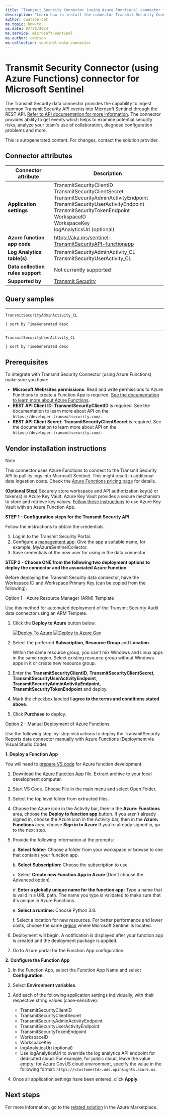 ```yaml
---
title: "Transmit Security Connector (using Azure Functions) connector for Microsoft Sentinel"
description: "Learn how to install the connector Transmit Security Connector (using Azure Functions) to connect your data source to Microsoft Sentinel."
author: cwatson-cat
ms.topic: how-to
ms.date: 07/26/2024
ms.service: microsoft-sentinel
ms.author: cwatson
ms.collection: sentinel-data-connector
---
```


# Transmit Security Connector (using Azure Functions) connector for Microsoft Sentinel

The Transmit Security data connector provides the capability to ingest common Transmit Security API events into Microsoft Sentinel through the REST API. [Refer to API documentation for more information](https://developer.transmitsecurity.com/). The connector provides ability to get events which helps to examine potential security risks, analyze your team's use of collaboration, diagnose configuration problems and more.

This is autogenerated content. For changes, contact the solution provider.

## Connector attributes

| Connector attribute | Description |
| --- | --- |
| **Application settings** | TransmitSecurityClientID<br/>TransmitSecurityClientSecret<br/>TransmitSecurityAdminActivityEndpoint<br/>TransmitSecurityUserActivityEndpoint<br/>TransmitSecurityTokenEndpoint<br/>WorkspaceID<br/>WorkspaceKey<br/>logAnalyticsUri (optional) |
| **Azure function app code** | https://aka.ms/sentinel-TransmitSecurityAPI-functionapp |
| **Log Analytics table(s)** | TransmitSecurityAdminActivity_CL<br/> TransmitSecurityUserActivity_CL<br/> |
| **Data collection rules support** | Not currently supported |
| **Supported by** | [Transmit Security](https://transmitsecurity.com/support) |

## Query samples

****

   ```kusto
TransmitSecurityAdminActivity_CL
 
   | sort by TimeGenerated desc
   ```

****

   ```kusto
TransmitSecurityUserActivity_CL
 
   | sort by TimeGenerated desc
   ```



## Prerequisites

To integrate with Transmit Security Connector (using Azure Functions) make sure you have: 

- **Microsoft.Web/sites permissions**: Read and write permissions to Azure Functions to create a Function App is required. [See the documentation to learn more about Azure Functions](/azure/azure-functions/).
- **REST API Client ID**: **TransmitSecurityClientID** is required.  See the documentation to learn more about API on the `https://developer.transmitsecurity.com/`.
- **REST API Client Secret**: **TransmitSecurityClientSecret** is required.  See the documentation to learn more about API on the `https://developer.transmitsecurity.com/`.


## Vendor installation instructions


> [!NOTE]
   >  This connector uses Azure Functions to connect to the Transmit Security API to pull its logs into Microsoft Sentinel. This might result in additional data ingestion costs. Check the [Azure Functions pricing page](https://azure.microsoft.com/pricing/details/functions/) for details.


**(Optional Step)** Securely store workspace and API authorization key(s) or token(s) in Azure Key Vault. Azure Key Vault provides a secure mechanism to store and retrieve key values. [Follow these instructions](/azure/app-service/app-service-key-vault-references) to use Azure Key Vault with an Azure Function App.


**STEP 1 - Configuration steps for the Transmit Security API**

Follow the instructions to obtain the credentials.

1. Log in to the Transmit Security Portal.
2. Configure a [management app](https://developer.transmitsecurity.com/guides/user/management_apps/). Give the app a suitable name, for example, MyAzureSentinelCollector.
3. Save credentials of the new user for using in the data connector.


**STEP 2 - Choose ONE from the following two deployment options to deploy the connector and the associated Azure Function**

Before deploying the Transmit Security data connector, have the Workspace ID and Workspace Primary Key (can be copied from the following).

Option 1 - Azure Resource Manager (ARM) Template

Use this method for automated deployment of the Transmit Security Audit data connector using an ARM Tempate.

1. Click the **Deploy to Azure** button below. 

	[![Deploy To Azure](https://aka.ms/deploytoazurebutton)](https://aka.ms/sentinel-TransmitSecurityAPI-azuredeploy) [![Deploy to Azure Gov](https://aka.ms/deploytoazuregovbutton)](https://aka.ms/sentinel-TransmitSecurityAPI-azuredeploy-gov)

2. Select the preferred **Subscription**, **Resource Group** and **Location**. 
  
   Within the same resource group, you can't mix Windows and Linux apps in the same region. Select existing resource group without Windows apps in it or create new resource group.
3. Enter the **TransmitSecurityClientID**, **TransmitSecurityClientSecret**, **TransmitSecurityUserActivityEndpoint**, **TransmitSecurityAdminActivityEndpoint**, **TransmitSecurityTokenEndpoint** and deploy. 
4. Mark the checkbox labeled **I agree to the terms and conditions stated above**. 
5. Click **Purchase** to deploy.

Option 2 - Manual Deployment of Azure Functions

Use the following step-by-step instructions to deploy the TransmitSecurity Reports data connector manually with Azure Functions (Deployment via Visual Studio Code).


**1. Deploy a Function App**

You will need to [prepare VS code](/azure/azure-functions/functions-create-first-function-python#prerequisites) for Azure function development.

1. Download the [Azure Function App](https://aka.ms/sentinel-TransmitSecurityAPI-functionapp) file. Extract archive to your local development computer.
2. Start VS Code. Choose File in the main menu and select Open Folder.
3. Select the top level folder from extracted files.
4. Choose the Azure icon in the Activity bar, then in the **Azure: Functions** area, choose the **Deploy to function app** button.
If you aren't already signed in, choose the Azure icon in the Activity bar, then in the **Azure: Functions** area, choose **Sign in to Azure**
If you're already signed in, go to the next step.
5. Provide the following information at the prompts:

	a. **Select folder:** Choose a folder from your workspace or browse to one that contains your function app.

	b. **Select Subscription:** Choose the subscription to use.

	c. Select **Create new Function App in Azure** (Don't choose the Advanced option)

	d. **Enter a globally unique name for the function app:** Type a name that is valid in a URL path. The name you type is validated to make sure that it's unique in Azure Functions.

	e. **Select a runtime:** Choose Python 3.8.

	f. Select a location for new resources. For better performance and lower costs, choose the same [region](https://azure.microsoft.com/regions/) where Microsoft Sentinel is located.

6. Deployment will begin. A notification is displayed after your function app is created and the deployment package is applied.
7. Go to Azure portal for the Function App configuration.


**2. Configure the Function App**

 1. In the Function App, select the Function App Name and select **Configuration**.

 2. Select **Environment variables**.

 3. Add each of the following application settings individually, with their respective string values (case-sensitive):

    - TransmitSecurityClientID
    - TransmitSecurityClientSecret
	- TransmitSecurityAdminActivityEndpoint
	- TransmitSecurityUserActivityEndpoint
	- TransmitSecurityTokenEndpoint
	- WorkspaceID
	- WorkspaceKey
	- logAnalyticsUri (optional)
    - Use logAnalyticsUri to override the log analytics API endpoint for dedicated cloud. For example, for public cloud, leave the value empty; for Azure GovUS cloud environment, specify the value in the following format: `https://<CustomerId>.ods.opinsights.azure.us`.

 4. Once all application settings have been entered, click **Apply**.



## Next steps

For more information, go to the [related solution](https://azuremarketplace.microsoft.com/en-us/marketplace/apps/transmitsecurity.microsoft-sentinel-solution-transmitsecurity?tab=Overview) in the Azure Marketplace.

